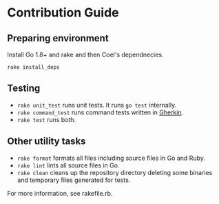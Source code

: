 ---
---

# Contribution Guide

## Preparing environment

Install Go 1.8+ and rake and then Coel's dependnecies.

```shell
rake install_deps
```

## Testing

- `rake unit_test` runs unit tests. It runs `go test` internally.
- `rake command_test` runs command tests written in
  [Gherkin](https://cucumber.io/docs/reference).
- `rake test` runs both.

## Other utility tasks

- `rake format` formats all files including source files in Go and Ruby.
- `rake lint` lints all source files in Go.
- `rake clean` cleans up the repository directory deleting some binaries and
  temporary files generated for tests.

For more information, see rakefile.rb.
